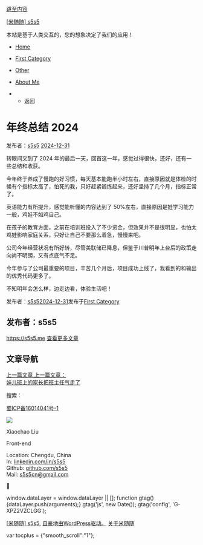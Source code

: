 [跳至内容](#content)

[\[米随随\] s5s5](https://s5s5.me/)

本站是基于人类交互的，您的想象决定了我们的应用！

-   [Home](https://s5s5.me/)
-   [First Category](https://s5s5.me/category/first-category)
-   [Other](https://s5s5.me/category/other)
-   [About Me](https://s5s5.me/about)

-   -   返回

# 年终总结 2024

发布者：[s5s5](https://s5s5.me/author/s5s5) [2024-12-31](https://s5s5.me/4244)

转眼间又到了 2024 年的最后一天，回首这一年，感觉过得很快，还好，还有一些总结和收获。

今年终于养成了慢跑的好习惯，每天基本能跑半小时左右，直接原因就是体检的时候有个指标太高了，怕死的我，只好赶紧锻炼起来，还好坚持了几个月，指标正常了。

英语能力有所提升，感觉能听懂的内容达到了 50%左右，直接原因是娃学习能力一般，鸡娃不如鸡自己。

在孩子的教育方面，之前在培训班投入了不少资金，但效果并不是很明显，也怕太鸡娃影响家庭关系，只好让自己不要那么着急，慢慢来吧。

公司今年经营状况有所好转，尽管美联储已降息，但鉴于川普明年上台后的政策走向尚不明朗，又有点底气不足。

今年参与了公司最重要的项目，辛苦几个月后，项目成功上线了，我看到的和输出的优秀代码更多了。

不知明年会怎么样，边走边看，体验生活吧！

发布者：[s5s5](https://s5s5.me/author/s5s5)[2024-12-31](https://s5s5.me/4244)发布于[First Category](https://s5s5.me/category/first-category)

## 发布者：s5s5

https://s5s5.me [查看更多文章](https://s5s5.me/author/s5s5)

## 文章导航

[上一篇文章 上一篇文章：  
娃儿班上的家长把班主任气走了](https://s5s5.me/4234)

搜索：  

[蜀ICP备16014041号-1](https://beian.miit.gov.cn/)

![](//s5s5.me/wp-content/uploads/2015/11/logo.png)

Xiaochao Liu

Front-end

Location: Chengdu, China  
In: [linkedin.com/in/s5s5](https://www.linkedin.com/in/s5s5)  
Github: [github.com/s5s5](https://github.com/s5s5)  
Mail: [s5s5cn@gmail.com](mailto:s5s5cn@gmail.com)  

🏡

window.dataLayer = window.dataLayer || \[\]; function gtag(){dataLayer.push(arguments);} gtag('js', new Date()); gtag('config', 'G-XPZ2VZCLGG');

[\[米随随\] s5s5](https://s5s5.me/), [自豪地由WordPress驱动。](https://cn.wordpress.org/) [关于米随随](https://s5s5.me/about)

var tocplus = {"smooth\_scroll":"1"};